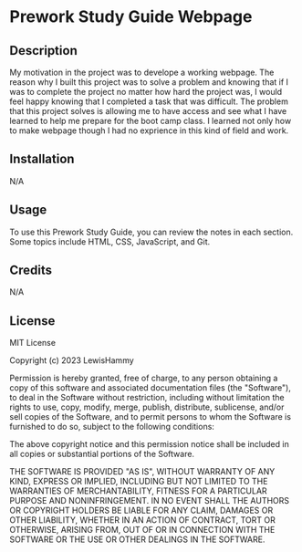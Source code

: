 # Prework Study Guide Webpage

## Description

My motivation in the project was to develope a working webpage. The reason why I built this project was to solve a problem and knowing that if I was to complete the project no matter how hard the project was, I would feel happy knowing that I completed a task that was difficult. The problem that this project solves is allowing me to have access and see what I have learned to help me prepare for the boot camp class. I learned not only how to make webpage though I had no exprience in this kind of field and work. 

## Installation

N/A

## Usage

To use this Prework Study Guide, you can review the notes in each section. Some topics include HTML, CSS, JavaScript, and Git. 

## Credits

N/A

## License

MIT License

Copyright (c) 2023 LewisHammy

Permission is hereby granted, free of charge, to any person obtaining a copy
of this software and associated documentation files (the "Software"), to deal
in the Software without restriction, including without limitation the rights
to use, copy, modify, merge, publish, distribute, sublicense, and/or sell
copies of the Software, and to permit persons to whom the Software is
furnished to do so, subject to the following conditions:

The above copyright notice and this permission notice shall be included in all
copies or substantial portions of the Software.

THE SOFTWARE IS PROVIDED "AS IS", WITHOUT WARRANTY OF ANY KIND, EXPRESS OR
IMPLIED, INCLUDING BUT NOT LIMITED TO THE WARRANTIES OF MERCHANTABILITY,
FITNESS FOR A PARTICULAR PURPOSE AND NONINFRINGEMENT. IN NO EVENT SHALL THE
AUTHORS OR COPYRIGHT HOLDERS BE LIABLE FOR ANY CLAIM, DAMAGES OR OTHER
LIABILITY, WHETHER IN AN ACTION OF CONTRACT, TORT OR OTHERWISE, ARISING FROM,
OUT OF OR IN CONNECTION WITH THE SOFTWARE OR THE USE OR OTHER DEALINGS IN THE
SOFTWARE.


